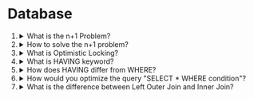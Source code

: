 # Database

1. <details>
   <summary>What is the n+1 Problem?</summary>

   TBA
   </details>

2. <details>
   <summary>How to solve the n+1 problem?</summary>

   TBA
   </details>

3. <details>
   <summary>What is Optimistic Locking?</summary>

   TBA
   </details>

4. <details>
   <summary>What is HAVING keyword?</summary>

   TBA
   </details>

5. <details>
   <summary>How does HAVING differ from WHERE?</summary>

   TBA
   </details>

6. <details>
   <summary>How would you optimize the query "SELECT * WHERE condition"?</summary>

   TBA
   </details>

7. <details>
   <summary>What is the difference between Left Outer Join and Inner Join?</summary>

   TBA
   </details>
